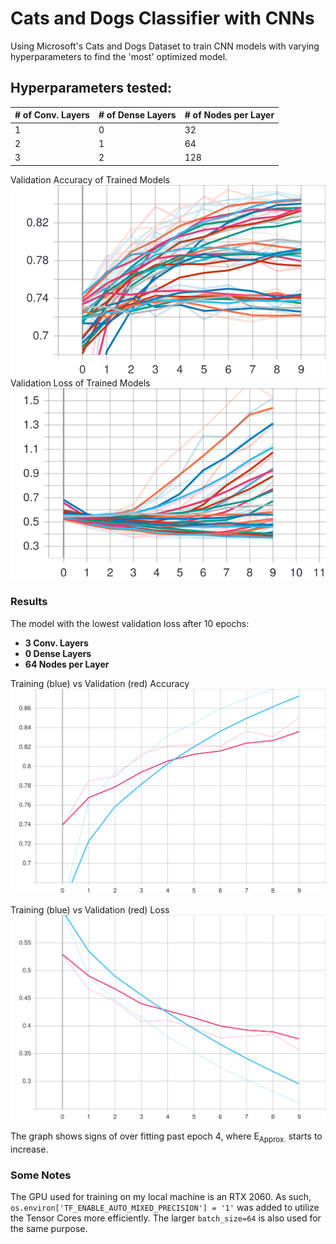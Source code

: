 # Cats and Dogs Classifier with CNNs 
Using Microsoft's Cats and Dogs Dataset to train CNN models with varying hyperparameters to find the 'most' optimized model.


## Hyperparameters tested:

| # of Conv. Layers | # of Dense Layers | # of Nodes per Layer |
| :--- |:---| :---|
| 1 | 0 |  32 |
| 2 | 1 |  64 |
| 3 | 2 |  128 |

Validation Accuracy of Trained Models
<img src="./valAccuracy_graph.svg">
Validation Loss of Trained Models
<img src="./valLoss_graph.svg">


### Results

The model with the lowest validation loss after 10 epochs:
* **3 Conv. Layers**
* **0 Dense Layers**
* **64 Nodes per Layer**

Training (blue) vs Validation (red) Accuracy 
<img src="./3.0.64Acc.svg">

Training (blue) vs Validation (red) Loss 
<img src="./3.0.64Loss.svg">

The graph shows signs of over fitting past epoch 4, where E<sub>Approx.</sub> starts to increase.

### Some Notes

The GPU used for training on my local machine is an RTX 2060. As such, `os.environ['TF_ENABLE_AUTO_MIXED_PRECISION'] = '1'` was added to utilize the Tensor Cores more efficiently. The larger `batch_size=64` is also used for the same purpose. 

